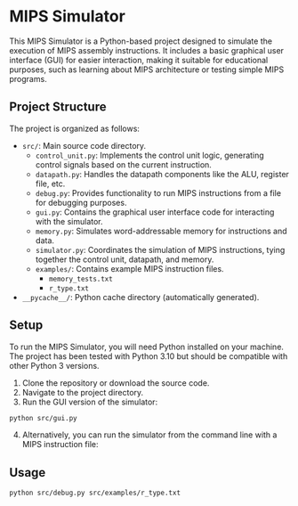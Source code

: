 # MIPS Simulator

This MIPS Simulator is a Python-based project designed to simulate the execution of MIPS assembly instructions. It includes a basic graphical user interface (GUI) for easier interaction, making it suitable for educational purposes, such as learning about MIPS architecture or testing simple MIPS programs.

## Project Structure

The project is organized as follows:

- `src/`: Main source code directory.
  - `control_unit.py`: Implements the control unit logic, generating control signals based on the current instruction.
  - `datapath.py`: Handles the datapath components like the ALU, register file, etc.
  - `debug.py`: Provides functionality to run MIPS instructions from a file for debugging purposes.
  - `gui.py`: Contains the graphical user interface code for interacting with the simulator.
  - `memory.py`: Simulates word-addressable memory for instructions and data.
  - `simulator.py`: Coordinates the simulation of MIPS instructions, tying together the control unit, datapath, and memory.
  - `examples/`: Contains example MIPS instruction files.
    - `memory_tests.txt`
    - `r_type.txt`
- `__pycache__/`: Python cache directory (automatically generated).

## Setup

To run the MIPS Simulator, you will need Python installed on your machine. The project has been tested with Python 3.10 but should be compatible with other Python 3 versions.

1. Clone the repository or download the source code.
2. Navigate to the project directory.
3. Run the GUI version of the simulator:

```bash
python src/gui.py
```

4. Alternatively, you can run the simulator from the command line with a MIPS instruction file:

## Usage

```bash
python src/debug.py src/examples/r_type.txt
```



